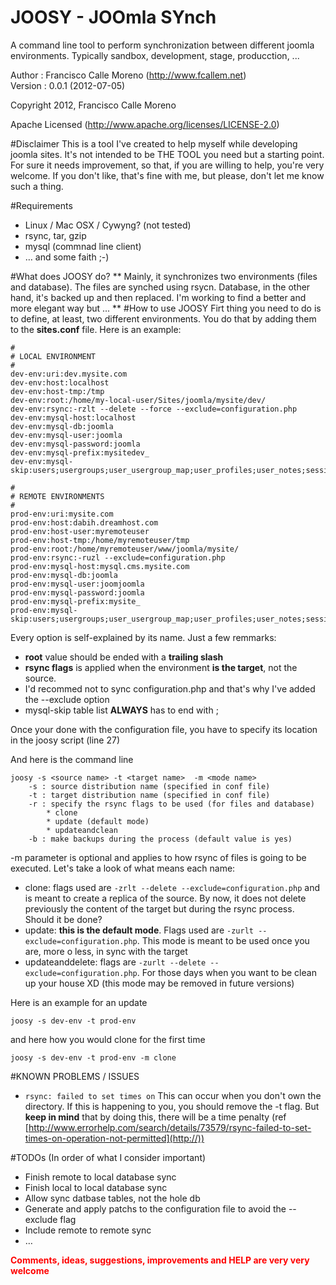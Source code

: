 JOOSY - JOOmla SYnch
==================
A command line tool to perform synchronization between different joomla environments. Typically
sandbox, development, stage, producction, ...

Author  : Francisco Calle Moreno (http://www.fcallem.net)  
Version : 0.0.1 (2012-07-05)   

Copyright 2012, Francisco Calle Moreno   

Apache Licensed (http://www.apache.org/licenses/LICENSE-2.0)

#Disclaimer
This is a tool I've created to help myself while developing joomla sites. It's not intended to be THE TOOL you need but a starting point. For sure it needs improvement, so that, if you are willing to help, you're very welcome. If you don't like, that's fine with me, but please, don't let me know such a thing.

#Requirements

* Linux / Mac OSX / Cywyng? (not tested)
* rsync, tar, gzip
* mysql (commnad line client)
* … and some faith ;-)

#What does JOOSY do?
**
Mainly, it synchronizes two environments (files and database). The files are synched using rsycn. Database, in the other hand, it's backed up and then replaced. I'm working to find a better and more elegant way but ...
**
#How to use JOOSY
Firt thing you need to do is to define, at least, two different environments. You do that by adding them to the **sites.conf** file. Here is an example:

	#
	# LOCAL ENVIRONMENT
	#
	dev-env:uri:dev.mysite.com
	dev-env:host:localhost
	dev-env:host-tmp:/tmp
	dev-env:root:/home/my-local-user/Sites/joomla/mysite/dev/
	dev-env:rsync:-rzlt --delete --force --exclude=configuration.php
	dev-env:mysql-host:localhost
	dev-env:mysql-db:joomla
	dev-env:mysql-user:joomla
	dev-env:mysql-password:joomla
	dev-env:mysql-prefix:mysitedev_
	dev-env:mysql-skip:users;usergroups;user_usergroup_map;user_profiles;user_notes;session;
	
	#
	# REMOTE ENVIRONMENTS
	#
	prod-env:uri:mysite.com
	prod-env:host:dabih.dreamhost.com
	prod-env:host-user:myremoteuser
	prod-env:host-tmp:/home/myremoteuser/tmp
	prod-env:root:/home/myremoteuser/www/joomla/mysite/
	prod-env:rsync:-ruzl --exclude=configuration.php
	prod-env:mysql-host:mysql.cms.mysite.com
	prod-env:mysql-db:joomla
	prod-env:mysql-user:joomjoomla
	prod-env:mysql-password:joomla
	prod-env:mysql-prefix:mysite_
	prod-env:mysql-skip:users;usergroups;user_usergroup_map;user_profiles;user_notes;session;

Every option is self-explained by its name. Just a few remmarks:

* **root** value should be ended with a **trailing slash**
* **rsync flags** is applied when the environment **is the target**, not the source.
* I'd recommed not to sync configuration.php and that's why I've added the --exclude option
* mysql-skip table list **ALWAYS** has to end with ;

Once your done with the configuration file, you have to specify its location in the joosy script (line 27)

And here is the command line

	joosy -s <source name> -t <target name>  -m <mode name>
	    -s : source distribution name (specified in conf file) 
	    -t : target distribution name (specified in conf file) 
	    -r : specify the rsync flags to be used (for files and database) 
			* clone 
			* update (default mode)
			* updateandclean
		-b : make backups during the process (default value is yes)
			
-m parameter is optional and applies to how rsync of files is going to be executed. Let's take a look of what means each name:

* clone: flags used are `-zrlt --delete --exclude=configuration.php` and is meant to create a replica of the source. By now, it does not delete previously the content of the target but during the rsync process. Should it be done?
* update: **this is the default mode**. Flags used are `-zurlt --exclude=configuration.php`. This mode is meant to be used once you are, more o less, in sync with the target
* updateanddelete: flags are `-zurlt --delete --exclude=configuration.php`. For those days when you want to be clean up your house XD (this mode may be removed in future versions)

Here is an example for an update

	joosy -s dev-env -t prod-env
	
and here how you would clone for the first time

	joosy -s dev-env -t prod-env -m clone	

#KNOWN PROBLEMS / ISSUES

* `rsync: failed to set times on` This can occur when you don't own the directory. If this is happening to you, you should remove the -t flag. But **keep in mind** that by doing this, there will be a time penalty (ref [http://www.errorhelp.com/search/details/73579/rsync-failed-to-set-times-on-operation-not-permitted](http://))



#TODOs
(In order of what I consider important)

* Finish remote to local database sync
* Finish local to local database sync 
* Allow sync datbase tables, not the hole db
* Generate and apply patchs to the configuration file to avoid the --exclude flag
* Include remote to remote sync
* …

<strong style="color:red">Comments, ideas, suggestions, improvements and HELP are very very welcome</strong>